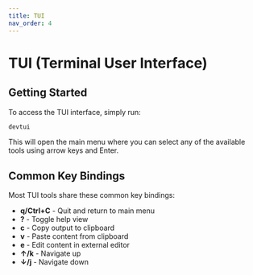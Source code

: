 ```yaml
---
title: TUI
nav_order: 4
---
```


# TUI (Terminal User Interface)

## Getting Started

To access the TUI interface, simply run:

```bash
devtui
```

This will open the main menu where you can select any of the available tools using arrow keys and Enter.

## Common Key Bindings

Most TUI tools share these common key bindings:

- **q/Ctrl+C** - Quit and return to main menu
- **?** - Toggle help view
- **c** - Copy output to clipboard
- **v** - Paste content from clipboard
- **e** - Edit content in external editor
- **↑/k** - Navigate up
- **↓/j** - Navigate down
